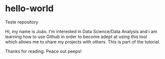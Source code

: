# hello-world
Teste repository

Hi, my name is João. I'm interested in Data Science/Data Analysis and i am learning how to use Github in order to become adept at using this tool which allows me to share my projects with others. This is part of the tutorial.

Thanks for reading. Peace out peeps!
